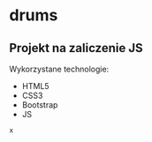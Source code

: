 # drums

## Projekt na zaliczenie JS

Wykorzystane technologie:
* HTML5
* CSS3
* Bootstrap
* JS


```javascript
x
```